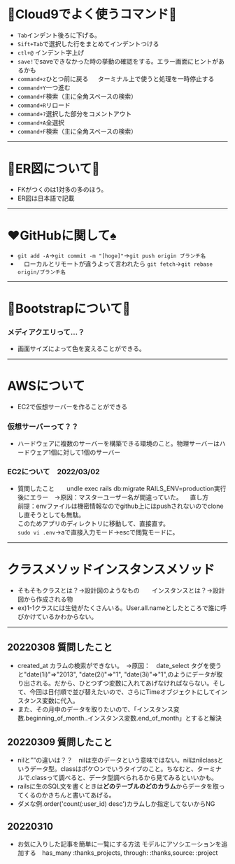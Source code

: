 # :custard:Cloud9でよく使うコマンド:custard:

* `Tab`インデント後ろに下げる。
* `Sift+Tab`で選択した行をまとめてインデントつける
* `ctl+@` インデント字上げ
* `save!`でsaveできなかった時の挙動の確認をする。エラー画面にヒントがあるかも
* `command+z`ひとつ前に戻る &emsp; ターミナル上で使うと処理を一時停止する
* `command+Y`一つ進む
* `command+F`検索（主に全角スペースの検索）
* `command+R`リロード
* `command+?`選択した部分をコメントアウト
* `command+A`全選択
* `command+F`検索（主に全角スペースの検索）
---

# :crown:ER図について:doughnut:
* FKがつくのは1対多の多のほう。
* ER図は日本語で記載

---
# :hearts:GitHubに関して:spades:
* `git add -A`→`git commit -m "[hoge]"`→`git push origin ブランチ名`
* 　ローカルとリモートが違うよって言われたら
  `git fetch`→`git rebase origin/ブランチ名`
---
# :violin:Bootstrapについて:musical_keyboard:
### メディアクエリって…？
* 画面サイズによって色を変えることができる。


---
# AWSについて
* EC2で仮想サーバーを作ることができる
### 仮想サーバーって？？
* ハードウェアに複数のサーバーを構築できる環境のこと。物理サーバーはハードウェア1個に対して1個のサーバー
### EC2について　2022/03/02
* 質問したこと　　undle exec rails db:migrate RAILS_ENV=production実行後にエラー　→原因：マスターユーザー名が間違っていた。
　直し方<br>前提：envファイルは機密情報なのでgithub上にはpushされないのでcloneし直そうとしても無駄。<br>このためアプリのディレクトリに移動して、直接直す。<br>`sudo vi .env`→aで直接入力モード→escで閲覧モードに。
---
# クラスメソッドインスタンスメソッド
* そもそもクラスとは？→設計図のようなもの　　インスタンスとは？→設計図から作成される物
* ex)1-1クラスには生徒がたくさんいる。User.all.nameとしたところで誰に呼びかけているかわからない。
---
## 20220308 質問したこと
* created_at カラムの検索ができない。　→原因：　date_select タグを使うと"date(1i)"=>"2013", "date(2i)"=>"1", "date(3i)"=>"1",のようにデータが取り出される。だから、ひとつずつ変数に入れてあげなければならない。そして、今回は日付順で並び替えたいので、さらにTimeオブジェクトにしてインスタンス変数に代入。
* また、その月中のデータを取りたいので、「インスタンス変数.beginning_of_month..インスタンス変数.end_of_month」とすると解決
## 20220309 質問したこと
* nilと””の違いは？？　nilは空のデータという意味ではない。nilはnilclassというデータ型。classはポケ○ンでいうタイプのこと。ちなむと、ターミナルで.classって調べると、データ型調べられるから見てみるといいかも。
* railsに生のSQL文を書くときは**どのテーブルのどのカラム**からデータを取ってくるのかきちんと書いてあげる。
* ダメな例.order('count(:user_id) desc')カラムしか指定してないからNG
## 20220310
* お気に入りした記事を簡単に一覧にする方法
モデルにアソシエーションを追加する　has_many :thanks_projects, through: :thanks,source: :project
